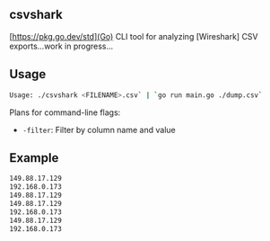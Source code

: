 ## csvshark

[https://pkg.go.dev/std](Go) CLI tool for analyzing [Wireshark] CSV exports...work in progress...


## Usage
```bash
Usage: ./csvshark <FILENAME>.csv` | `go run main.go ./dump.csv`
```


Plans for command-line flags:
- `-filter`: Filter by column name and value

## Example
```bash
149.88.17.129
192.168.0.173
149.88.17.129
149.88.17.129
192.168.0.173
149.88.17.129
192.168.0.173
```
